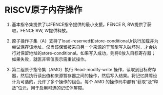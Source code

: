 # RISCV原子内存操作
1. 基本指令集提供了以FENCE指令提供的最小支援，FENCE R, RW提供了获取，FENCE RW, W提供释放。

2. 原子操作子集（A）支持了load-reserved和store-conditional,lr执行加载并为尝试保存该地址，仅当该保留被来自另一个来源的干预型写入破坏时，才会执行对保留地址的store-conditional。如果写入成功，则将0放入目标寄存器；如果失败，就医非零值表示需重试操作。

3. 第二组原子指令集（AMO）执行 Read-modify-write 操作，读取到目标寄存器，然后执行读出值和来源暂存器之间的操作，然后写入结果。将记忆屏障设计为可选的，允许了多个操作的组合。每个 AMO 的操作码中都有“获取”及“释放”位元，用于启用可选的记忆体屏障。 


